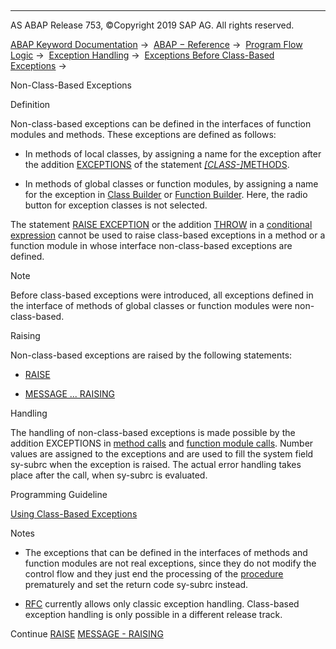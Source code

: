   

* * *

AS ABAP Release 753, ©Copyright 2019 SAP AG. All rights reserved.

[ABAP Keyword Documentation](javascript:call_link\('abenabap.htm'\)) →  [ABAP − Reference](javascript:call_link\('abenabap_reference.htm'\)) →  [Program Flow Logic](javascript:call_link\('abenabap_flow_logic.htm'\)) →  [Exception Handling](javascript:call_link\('abenabap_exceptions.htm'\)) →  [Exceptions Before Class-Based Exceptions](javascript:call_link\('abenexceptions_pre_610.htm'\)) → 

Non-Class-Based Exceptions

Definition

Non-class-based exceptions can be defined in the interfaces of function modules and methods. These exceptions are defined as follows:

-   In methods of local classes, by assigning a name for the exception after the addition [EXCEPTIONS](javascript:call_link\('abapmethods_general.htm'\)) of the statement [*\[*CLASS-*\]*](javascript:call_link\('abapclass-methods.htm'\))[METHODS](javascript:call_link\('abapmethods.htm'\)).

-   In methods of global classes or function modules, by assigning a name for the exception in [Class Builder](javascript:call_link\('abenclass_builder_glosry.htm'\) "Glossary Entry") or [Function Builder](javascript:call_link\('abenfunction_builder_glosry.htm'\) "Glossary Entry"). Here, the radio button for exception classes is not selected.

The statement [RAISE EXCEPTION](javascript:call_link\('abapraise_exception_class.htm'\)) or the addition [THROW](javascript:call_link\('abenconditional_expression_result.htm'\)) in a [conditional expression](javascript:call_link\('abenconditional_expressions.htm'\)) cannot be used to raise class-based exceptions in a method or a function module in whose interface non-class-based exceptions are defined.

Note

Before class-based exceptions were introduced, all exceptions defined in the interface of methods of global classes or function modules were non-class-based.

Raising

Non-class-based exceptions are raised by the following statements:

-   [RAISE](javascript:call_link\('abapraise_exception.htm'\))

-   [MESSAGE ... RAISING](javascript:call_link\('abapmessage_raising.htm'\))

Handling

The handling of non-class-based exceptions is made possible by the addition EXCEPTIONS in [method calls](javascript:call_link\('abenmethod_calls.htm'\)) and [function module calls](javascript:call_link\('abapcall_function.htm'\)). Number values are assigned to the exceptions and are used to fill the system field sy-subrc when the exception is raised. The actual error handling takes place after the call, when sy-subrc is evaluated.

Programming Guideline

[Using Class-Based Exceptions](javascript:call_link\('abenclass_exception_guidl.htm'\) "Guideline")

Notes

-   The exceptions that can be defined in the interfaces of methods and function modules are not real exceptions, since they do not modify the control flow and they just end the processing of the [procedure](javascript:call_link\('abenprocedure_glosry.htm'\) "Glossary Entry") prematurely and set the return code sy-subrc instead.

-   [RFC](javascript:call_link\('abenrfc_glosry.htm'\) "Glossary Entry") currently allows only classic exception handling. Class-based exception handling is only possible in a different release track.

Continue
[RAISE](javascript:call_link\('abapraise_exception.htm'\))
[MESSAGE - RAISING](javascript:call_link\('abapmessage_raising.htm'\))